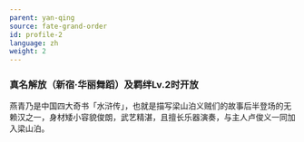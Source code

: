 ```yaml
---
parent: yan-qing
source: fate-grand-order
id: profile-2
language: zh
weight: 2
---
```


### 真名解放（新宿·华丽舞蹈）及羁绊Lv.2时开放

燕青乃是中国四大奇书「水浒传」，也就是描写梁山泊义贼们的故事后半登场的无赖汉之一，身材矮小容貌俊朗，武艺精湛，且擅长乐器演奏，与主人卢俊义一同加入梁山泊。
